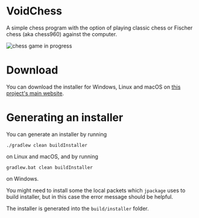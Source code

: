 VoidChess
=============

A simple chess program with the option of playing classic chess or Fischer chess (aka chess960) against the computer.

![chess game in progress](docs/voidchess.png "screenshot of VoidChess")

# Download

You can download the installer for Windows, Linux and macOS on [this project's main website](http://simon-void.github.io/voidchess).

# Generating an installer

You can generate an installer by running
```
./gradlew clean buildInstaller
```
on Linux and macOS, and by running
```
gradlew.bat clean buildInstaller
```
on Windows.
 
You might need to install some the local packets which `jpackage` uses to build installer,
but in this case the error message should be helpful.

The installer is generated into the `build/installer` folder. 